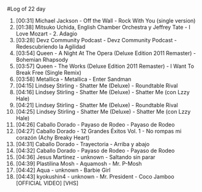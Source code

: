 #Log of 22 day

1. [00:31] Michael Jackson - Off the Wall - Rock With You (single version)
1. [01:38] Mitsuko Uchida, English Chamber Orchestra y Jeffrey Tate - I Love Mozart - 2. Adagio
1. [03:28] Devz Community Podcast - Devz Community Podcast - Redescubriendo la Agilidad
1. [03:54] Queen - A Night At The Opera (Deluxe Edition 2011 Remaster) - Bohemian Rhapsody
1. [03:57] Queen - The Works (Deluxe Edition 2011 Remaster) - I Want To Break Free (Single Remix)
1. [03:58] Metallica - Metallica - Enter Sandman
1. [04:15] Lindsey Stirling - Shatter Me (Deluxe) - Roundtable Rival
1. [04:16] Lindsey Stirling - Shatter Me (Deluxe) - Shatter Me (con Lzzy Hale)
1. [04:21] Lindsey Stirling - Shatter Me (Deluxe) - Roundtable Rival
1. [04:25] Lindsey Stirling - Shatter Me (Deluxe) - Shatter Me (con Lzzy Hale)
1. [04:26] Caballo Dorado - Payaso de Rodeo - Payaso de Rodeo
1. [04:27] Caballo Dorado - 12 Grandes Éxitos Vol. 1 - No rompas mi corazón (Achy Breaky Heart)
1. [04:31] Caballo Dorado - Trayectoria - Arriba y abajo
1. [04:32] Caballo Dorado - Payaso de Rodeo - Payaso de Rodeo
1. [04:36] Jesus Martinez - unknown - Saltando sin parar
1. [04:39] Plastilina Mosh - Aquamosh - Mr. P-Mosh
1. [04:42] Aqua - unknown - Barbie Girl
1. [04:43] kyokushin4 - unknown - Mr. President - Coco Jamboo [OFFICIAL VIDEO] [VHS]

